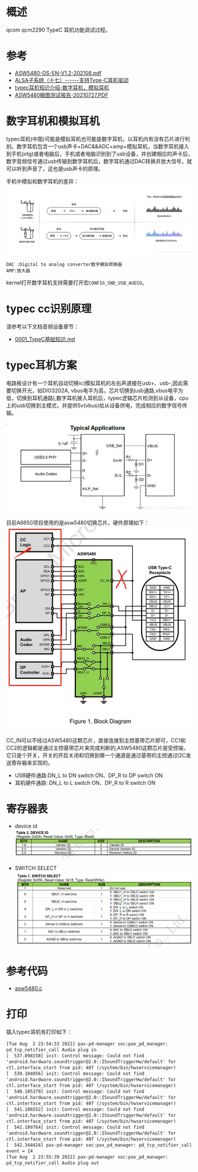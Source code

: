 # 概述

qcom qcm2290 TypeC 耳机功能调试过程。

# 参考

* [ASW5480-DS-EN-V1.2-202108.pdf](refers/ASW5480-DS-EN-V1.2-202108.pdf)
* [ALSA子系统（十七）------支持Type-C耳机驱动](https://blog.csdn.net/Guet_Kite/article/details/117529642)
* [typec耳机知识介绍-数字耳机，模拟耳机](https://blog.csdn.net/qq_40662854/article/details/100052318)
* [ASW5480眼图测试报告-20210727.PDF](refers/ASW5480眼图测试报告-20210727.PDF)

# 数字耳机和模拟耳机

 typec耳机(中图)可能是模拟耳机也可能是数字耳机，以耳机内有没有芯片进行判别。数字耳机包含一个usb声卡+DAC&&ADC+amp+模拟耳机，当数字耳机接入到手机(otg)或者电脑后，手机或者电脑识别到了usb设备，并创建相应的声卡后，数字音频信号通过usb传输到数字耳机后，数字耳机通过DAC转换并放大信号，就可以听到声音了，这也是usb声卡的原理。

 手机中模拟和数字耳机的差异：
![0006_0000.png](images/0006_0000.png)

    DAC :Digital to analog converter数字模拟转换器
    AMP:放大器

kernel打开数字耳机支持需要打开宏`CONFIG_SND_USB_AUDIO`。

# typec cc识别原理

请参考以下文档音频设备章节：
* [0001_TypeC基础知识.md](0001_TypeC基础知识.md)

# typec耳机方案

电路板设计有一个耳机自动切换ic(模拟耳机的左右声道接在usb+、usb-,因此需要切换开光，如DIO3202A, vbus电平为高，芯片切换到usb通路,vbus电平为低，切换到耳机通路),数字耳机接入耳机后，typec逻辑芯片检测到从设备，cpu上的usb切换到主模式，并提供5v(vbus)给从设备供电，完成相应的数字信号传输。
![0006_0001.png](images/0006_0001.png)

目前A6650项目使用的是asw5480切换芯片，硬件原理如下：
![0006_0003.png](images/0006_0003.png)

CC_IN可以不经过ASW5480这颗芯片，直接连接到主控基带芯片即可，CC1和CC2的逻辑都是通过主控基带芯片来完成判断的,ASW5480这颗芯片是受控端，它只是个开关，开关的开启关闭和切换到哪一个通道是通过基带的主控通过I2C发送寄存器来实现的。
* USB硬件通路:DN_L to DN switch ON、DP_R to DP switch ON
* 耳机硬件通路: DN_L to L switch ON、DP_R to R switch ON

# 寄存器表

* device id
![0006_0004.png](images/0006_0004.png)

* SWITCH SELECT
![0006_0005.png](images/0006_0005.png)

# 参考代码

* [asw5480.c](refers/usb_audio_switch/asw5480.c)

# 打印

插入typec耳机有打印如下：
```log
[Tue Aug  2 23:54:33 2022] pax-pd-manager soc:pax_pd_manager: pd_tcp_notifier_call Audio plug in
[  537.098158] init: Control message: Could not find 'android.hardware.soundtrigger@2.0::ISoundTriggerHw/default' for ctl.interface_start from pid: 407 (/system/bin/hwservicemanager)
[  539.104856] init: Control message: Could not find 'android.hardware.soundtrigger@2.0::ISoundTriggerHw/default' for ctl.interface_start from pid: 407 (/system/bin/hwservicemanager)
[  540.105379] init: Control message: Could not find 'android.hardware.soundtrigger@2.0::ISoundTriggerHw/default' for ctl.interface_start from pid: 407 (/system/bin/hwservicemanager)
[  541.106552] init: Control message: Could not find 'android.hardware.soundtrigger@2.0::ISoundTriggerHw/default' for ctl.interface_start from pid: 407 (/system/bin/hwservicemanager)
[  542.109764] init: Control message: Could not find 'android.hardware.soundtrigger@2.0::ISoundTriggerHw/default' for ctl.interface_start from pid: 407 (/system/bin/hwservicemanager)
[  542.344424] pax-pd-manager soc:pax_pd_manager: pd_tcp_notifier_call event = 14
[Tue Aug  2 23:55:39 2022] pax-pd-manager soc:pax_pd_manager: pd_tcp_notifier_call Audio plug out
```